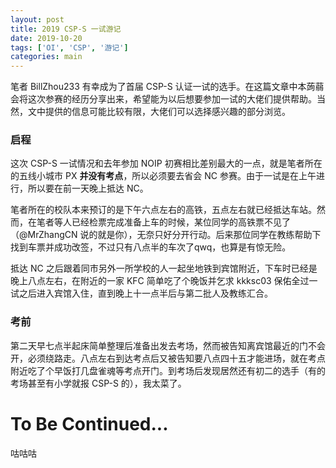 ```yaml
---
layout: post
title: 2019 CSP-S 一试游记
date: 2019-10-20
tags: ['OI', 'CSP', '游记']
categories: main
---
```


笔者 BillZhou233 有幸成为了首届 CSP-S 认证一试的选手。在这篇文章中本蒟蒻会将这次参赛的经历分享出来，希望能为以后想要参加一试的大佬们提供帮助。当然，文中提供的信息可能比较有限，大佬们可以选择感兴趣的部分浏览。

### 启程

这次 CSP-S 一试情况和去年参加 NOIP 初赛相比差别最大的一点，就是笔者所在的五线小城市 PX **并没有考点**，所以必须要去省会 NC 参赛。由于一试是在上午进行，所以要在前一天晚上抵达 NC。

笔者所在的校队本来预订的是下午六点左右的高铁，五点左右就已经抵达车站。然而，在笔者等人已经检票完成准备上车的时候，某位同学的高铁票不见了（@MrZhangCN 说的就是你），无奈只好分开行动。后来那位同学在教练帮助下找到车票并成功改签，不过只有八点半的车次了qwq，也算是有惊无险。

抵达 NC 之后跟着同市另外一所学校的人一起坐地铁到宾馆附近，下车时已经是晚上八点左右，在附近的一家 KFC 简单吃了个晚饭并乞求 kkksc03 保佑全过一试之后进入宾馆入住，直到晚上十一点半后与第二批人及教练汇合。

### 考前

第二天早七点半起床简单整理后准备出发去考场，然而被告知离宾馆最近的门不会开，必须绕路走。八点左右到达考点后又被告知要八点四十五才能进场，就在考点附近吃了个早饭打几盘雀魂等考点开门。到考场后发现居然还有初二的选手（有的考场甚至有小学就报 CSP-S 的），我太菜了。

# To Be Continued...
咕咕咕